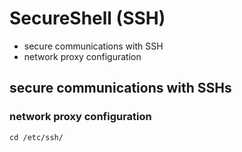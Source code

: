 # SecureShell (SSH)
* secure communications with SSH
* network proxy configuration
## secure communications with SSHs
### network proxy configuration
```terminal
cd /etc/ssh/
```